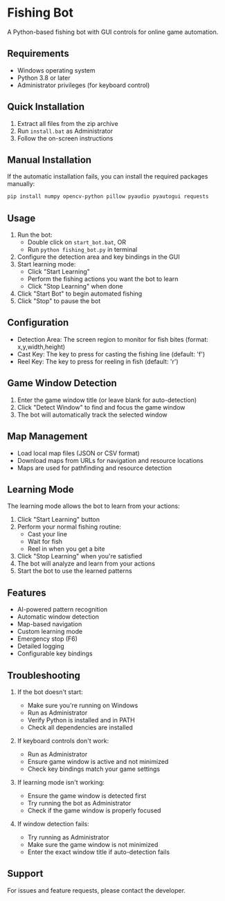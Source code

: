 # Fishing Bot

A Python-based fishing bot with GUI controls for online game automation.

## Requirements

- Windows operating system
- Python 3.8 or later
- Administrator privileges (for keyboard control)

## Quick Installation

1. Extract all files from the zip archive
2. Run `install.bat` as Administrator
3. Follow the on-screen instructions

## Manual Installation

If the automatic installation fails, you can install the required packages manually:

```bash
pip install numpy opencv-python pillow pyaudio pyautogui requests
```

## Usage

1. Run the bot:
   - Double click on `start_bot.bat`, OR
   - Run `python fishing_bot.py` in terminal
2. Configure the detection area and key bindings in the GUI
3. Start learning mode:
   - Click "Start Learning"
   - Perform the fishing actions you want the bot to learn
   - Click "Stop Learning" when done
4. Click "Start Bot" to begin automated fishing
5. Click "Stop" to pause the bot

## Configuration

- Detection Area: The screen region to monitor for fish bites (format: x,y,width,height)
- Cast Key: The key to press for casting the fishing line (default: 'f')
- Reel Key: The key to press for reeling in fish (default: 'r')

## Game Window Detection

1. Enter the game window title (or leave blank for auto-detection)
2. Click "Detect Window" to find and focus the game window
3. The bot will automatically track the selected window

## Map Management

- Load local map files (JSON or CSV format)
- Download maps from URLs for navigation and resource locations
- Maps are used for pathfinding and resource detection

## Learning Mode

The learning mode allows the bot to learn from your actions:

1. Click "Start Learning" button
2. Perform your normal fishing routine:
   - Cast your line
   - Wait for fish
   - Reel in when you get a bite
3. Click "Stop Learning" when you're satisfied
4. The bot will analyze and learn from your actions
5. Start the bot to use the learned patterns

## Features

- AI-powered pattern recognition
- Automatic window detection
- Map-based navigation
- Custom learning mode
- Emergency stop (F6)
- Detailed logging
- Configurable key bindings

## Troubleshooting

1. If the bot doesn't start:
   - Make sure you're running on Windows
   - Run as Administrator
   - Verify Python is installed and in PATH
   - Check all dependencies are installed

2. If keyboard controls don't work:
   - Run as Administrator
   - Ensure game window is active and not minimized
   - Check key bindings match your game settings

3. If learning mode isn't working:
   - Ensure the game window is detected first
   - Try running the bot as Administrator
   - Check if the game window is properly focused

4. If window detection fails:
   - Try running as Administrator
   - Make sure the game window is not minimized
   - Enter the exact window title if auto-detection fails

## Support

For issues and feature requests, please contact the developer.